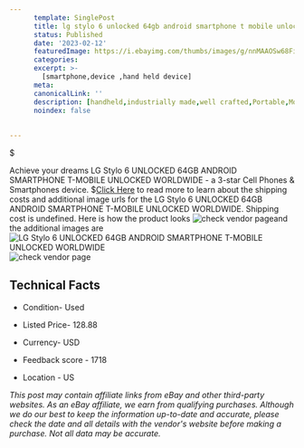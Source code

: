 ```yaml
---
      template: SinglePost
      title: lg stylo 6 unlocked 64gb android smartphone t mobile unlocked worldwide
      status: Published
      date: '2023-02-12'
      featuredImage: https://i.ebayimg.com/thumbs/images/g/nnMAAOSw68FiKMZ-/s-l225.jpg
      categories: 
      excerpt: >-
        [smartphone,device ,hand held device]
      meta:
      canonicalLink: ''
      description: [handheld,industrially made,well crafted,Portable,Mobile,Compact,Convenient,Lightweight,Maneuverable,Man-portable,Miniature,Carriable,Hand-held,Light,Holdable,Transportable,Mobile device,Pocket-sized,On-the-go,Wireless,Cordless,Compact size,Convenient size, smartphone,device ,hand held device]
      noindex: false
      
        
---
```

$

Achieve your dreams LG Stylo 6 UNLOCKED 64GB ANDROID SMARTPHONE T-MOBILE UNLOCKED WORLDWIDE - a 3-star Cell Phones & Smartphones device.
$[Click Here](https://www.ebay.com/itm/185563802656?hash=item2b3476ec20%3Ag%3AnnMAAOSw68FiKMZ-&mkevt=1&mkcid=1&mkrid=711-53200-19255-0&campid=%253CePNCampaignId%253E&customid=%253CreferenceId%253E&toolid=10049) to read more to learn about the shipping costs and additional image urls for the LG Stylo 6 UNLOCKED 64GB ANDROID SMARTPHONE T-MOBILE UNLOCKED WORLDWIDE. Shipping cost is undefined. Here is how the product looks ![check vendor page](https://i.ebayimg.com/thumbs/images/g/nnMAAOSw68FiKMZ-/s-l225.jpg)and the additional images are![LG Stylo 6 UNLOCKED 64GB ANDROID SMARTPHONE T-MOBILE UNLOCKED WORLDWIDE](https://i.ebayimg.com/images/g/nnMAAOSw68FiKMZ-/s-l1600.jpg)![check vendor page](https://origin-galleryplus.ebayimg.com/ws/web/185563802656_2_0_1/225x225.jpg,https://origin-galleryplus.ebayimg.com/ws/web/185563802656_3_0_1/225x225.jpg,https://origin-galleryplus.ebayimg.com/ws/web/185563802656_4_0_1/225x225.jpg,https://origin-galleryplus.ebayimg.com/ws/web/185563802656_5_0_1/225x225.jpg,https://origin-galleryplus.ebayimg.com/ws/web/185563802656_6_0_1/225x225.jpg,https://origin-galleryplus.ebayimg.com/ws/web/185563802656_7_0_1/225x225.jpg,https://origin-galleryplus.ebayimg.com/ws/web/185563802656_8_0_1/225x225.jpg,https://origin-galleryplus.ebayimg.com/ws/web/185563802656_9_0_1/225x225.jpg)



 ## Technical Facts 



     
      

 - Condition- Used 


      

 - Listed Price- 128.88 


      

 - Currency- USD 


      

 - Feedback score - 1718 


      

 - Location - US 


      
      

 *_This post may contain affiliate links from eBay and other third-party websites. As an eBay affiliate, we earn from qualifying purchases. Although we do our best to keep the information up-to-date and accurate, please check the date and all details with the vendor's website before making a purchase. Not all data may be accurate._*







